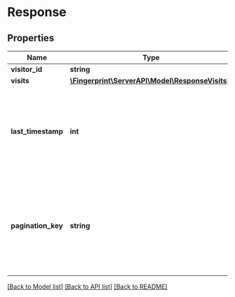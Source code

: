 # Response

## Properties
Name | Type | Description | Notes
------------ | ------------- | ------------- | -------------
**visitor_id** | **string** |  | 
**visits** | [**\Fingerprint\ServerAPI\Model\ResponseVisits[]**](ResponseVisits.md) |  | 
**last_timestamp** | **int** | ⚠️ Deprecated paging attribute, please use &#x60;paginationKey&#x60; instead. Timestamp of the last visit in the current page of results. | [optional] 
**pagination_key** | **string** | Request ID of the last visit in the current page of results. Use this value in the following request as the &#x60;paginationKey&#x60; parameter to get the next page of results. | [optional] 

[[Back to Model list]](../../README.md#documentation-for-models) [[Back to API list]](../../README.md#documentation-for-api-endpoints) [[Back to README]](../../README.md)

